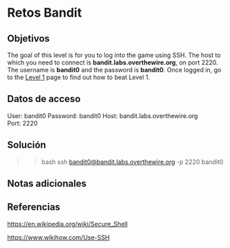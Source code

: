 # Retos Bandit

## Objetivos

The goal of this level is for you to log into the game using SSH. The host to which you need to connect is **bandit.labs.overthewire.org**, on port 2220. The username is **bandit0** and the password is **bandit0**. Once logged in, go to the [Level 1](https://overthewire.org/wargames/bandit/bandit1.html) page to find out how to beat Level 1.

## Datos de acceso

User: bandit0
Password: bandit0
Host: bandit.labs.overthewire.org  
Port: 2220

## Solución

>>bash
>> ssh bandit0@bandit.labs.overthewire.org -p 2220
>> bandit0

## Notas adicionales

## Referencias

https://en.wikipedia.org/wiki/Secure_Shell

https://www.wikihow.com/Use-SSH

